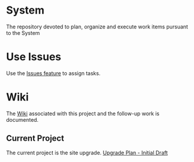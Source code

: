 # System
The repository devoted to plan, organize and execute work items pursuant to the System


# Use Issues


Use the [Issues feature](https://github.com/CustodesTechnologia/System/issues) to assign tasks.


# Wiki

The [Wiki](https://github.com/CustodesTechnologia/System/wiki)  associated with this project and the follow-up work is documented.

## Current Project

The current project is the site upgrade.  [Upgrade Plan - Initial Draft](./upgrade/README.md)
